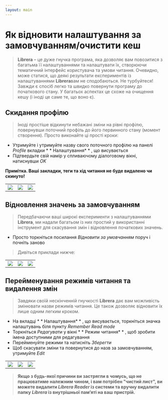 ```yaml
---
layout: main
---
```


# Як відновити налаштування за замовчуванням/очистити кеш

> **Librera** – це дуже гнучка програма, яка дозволяє вам повозитися з багатьма її налаштуваннями та налаштувати їх, створюючи тематичний інтерфейс користувача та умови читання. Очевидно, може статися, що деякі результати експериментів із налаштуваннями **Librera**вам не сподобаються. Не турбуйтеся! Завжди є спосіб легко та швидко повернути програму до початкового стану. У багатьох аспектах це схоже на очищення кешу (і іноді це саме те, що воно є).

## Скидання профілю

> Іноді простіше відкинути небажані зміни на рівні профілю, повернувши поточний профіль до його первинного стану (момент створення). Просто виконайте ці прості кроки:
* Утримуйте і утримуйте назву свого поточного профілю на панелі _Profile_ вкладки * * Налаштування* * , що висувається
* Підтвердьте свій намір у спливаючому діалоговому вікні, натиснувши _OK_

**Примітка. Ваші закладки, теги та хід читання не буде видалено чи скинуто!**

||||
|-|-|-|
|![](19.jpg)|![](20.jpg)|![](21.jpg)|

## Відновлення значень за замовчуванням

> Передбачаючи ваші широкі експерименти з налаштуваннями **Librera**, ми надали багатьом із них простий у використанні інструмент для скасування змін і відновлення початкових значень.
* Просто торкніться посилання _Відновити за умовчанням_ поруч і почніть заново
> Дивіться приклади нижче:

||||
|-|-|-|
|![](1.jpg)|![](2.jpg)|![](3.jpg)|

## Перейменування режимів читання та видалення змін

> Завдяки своїй нескінченній гнучкості **Librera** дає вам можливість змінювати назви режимів читання. Це також дозволяє відновити їх лише одним легким кроком.
* На вкладці * * Налаштування* * , що висувається, торкніться значка налаштувань біля пункту _Remember Read mode_
* Торкніться _Редагувати_ у вікні * * Режим читання* * , щоб зробити імена доступними для редагування
* Перейменуйте режими та натисніть _Зберегти_
* Щоб скасувати зміни та повернутися до назв за замовчуванням, утримуйте _Edit_

||||
|-|-|-|
|![](4.jpg)|![](5.jpg)|![](6.jpg)|

> **Якщо з будь-якої причини ви застрягли в чомусь, що не працюватиме належним чином, і вам потрібен &quot;чистий лист&quot;, ви можете видалити _Librera Reader_ із системи та вручну видалити папку _Librera_ із внутрішньої пам’яті на ваш пристрій.**
